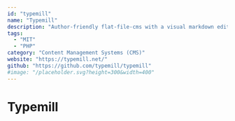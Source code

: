 ```yaml
---
id: "typemill"
name: "Typemill"
description: "Author-friendly flat-file-cms with a visual markdown editor based on vue.js."
tags:
  - "MIT"
  - "PHP"
category: "Content Management Systems (CMS)"
website: "https://typemill.net/"
github: "https://github.com/typemill/typemill"
#image: "/placeholder.svg?height=300&width=400"
---
```


# Typemill
